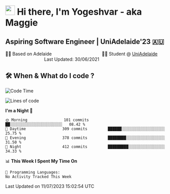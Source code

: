 <h1><img src="https://emojis.slackmojis.com/emojis/images/1531849430/4246/blob-sunglasses.gif?1531849430" width="30"/> Hi there, I'm Yogeshvar - aka Maggie</h1>

## Aspiring Software Engineer | UniAdelaide'23 🇦🇺  
🏂🏻  Based on Adelaide &nbsp;&nbsp;&nbsp;&nbsp;&nbsp;&nbsp;&nbsp;&nbsp;&nbsp;&nbsp;&nbsp;&nbsp;&nbsp;&nbsp;&nbsp;&nbsp;&nbsp;&nbsp;&nbsp;&nbsp;&nbsp;&nbsp;&nbsp;&nbsp;&nbsp;&nbsp;&nbsp;&nbsp;&nbsp;&nbsp;&nbsp;&nbsp;&nbsp;&nbsp;&nbsp;&nbsp;&nbsp;&nbsp;&nbsp;👨‍💻 Student @ [UniAdelaide](https://www.adelaide.edu.au)   &nbsp;&nbsp;&nbsp;&nbsp;&nbsp;&nbsp;&nbsp;&nbsp;&nbsp;&nbsp;&nbsp;&nbsp;&nbsp;&nbsp;&nbsp;&nbsp;&nbsp;&nbsp;&nbsp;&nbsp;&nbsp;&nbsp;&nbsp;&nbsp;&nbsp;&nbsp;&nbsp;&nbsp;&nbsp;&nbsp;&nbsp;Last Updated: 30/06/2021

## 🛠 When & What do I code ?  

<!--START_SECTION:waka-->
![Code Time](http://img.shields.io/badge/Code%20Time-2%2C272%20hrs%2059%20mins-blue)

![Lines of code](https://img.shields.io/badge/From%20Hello%20World%20I%27ve%20Written-4.0%20million%20lines%20of%20code-blue)

**I'm a Night 🦉** 

```text
🌞 Morning                101 commits         ██░░░░░░░░░░░░░░░░░░░░░░░   08.42 % 
🌆 Daytime                309 commits         ██████░░░░░░░░░░░░░░░░░░░   25.75 % 
🌃 Evening                378 commits         ████████░░░░░░░░░░░░░░░░░   31.50 % 
🌙 Night                  412 commits         █████████░░░░░░░░░░░░░░░░   34.33 % 
```


📊 **This Week I Spent My Time On** 

```text
💬 Programming Languages: 
No Activity Tracked This Week
```


 Last Updated on 11/07/2023 15:02:54 UTC
<!--END_SECTION:waka-->
